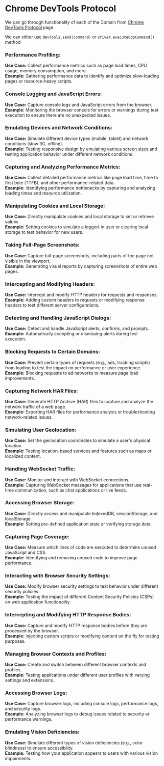 # Chrome DevTools Protocol

We can go through functionality of each of the Domain from [Chrome DevTools Protocol](https://chromedevtools.github.io/devtools-protocol/) page

We can either use `devTools.send(command)` or `driver.executeCdpCommand()` method

### Performance Profiling:

**Use Case:** Collect performance metrics such as page load times, CPU usage, memory consumption, and more.<br>
**Example:** Gathering performance data to identify and optimize slow-loading pages or resource-heavy scripts.

### Console Logging and JavaScript Errors:

**Use Case:** Capture console logs and JavaScript errors from the browser.<br>
**Example:** Monitoring the browser console for errors or warnings during test execution to ensure there are no unexpected issues.

### Emulating Devices and Network Conditions:

**Use Case:** Simulate different device types (mobile, tablet) and network conditions (slow 3G, offline).<br>
**Example:** Testing responsive design by [emulating various screen sizes](src/selenium4features/cdp/EmulateDevices.java) and testing application behavior under different network conditions.

### Capturing and Analyzing Performance Metrics:

**Use Case:** Collect detailed performance metrics like page load time, time to first byte (TTFB), and other performance-related data.<br>
**Example:** Identifying performance bottlenecks by capturing and analyzing loading times and resource utilization.

### Manipulating Cookies and Local Storage:

**Use Case:** Directly manipulate cookies and local storage to set or retrieve values.<br>
**Example:** Setting cookies to simulate a logged-in user or clearing local storage to test behavior for new users.

### Taking Full-Page Screenshots:

**Use Case:** Capture full-page screenshots, including parts of the page not visible in the viewport.<br>
**Example:** Generating visual reports by capturing screenshots of entire web pages.

### Intercepting and Modifying Headers:

**Use Case:** Intercept and modify HTTP headers for requests and responses.<br>
**Example:** Adding custom headers to requests or modifying response headers to test different server configurations.

### Detecting and Handling JavaScript Dialogs:

**Use Case:** Detect and handle JavaScript alerts, confirms, and prompts.<br>
**Example:** Automatically accepting or dismissing alerts during test execution.

### Blocking Requests to Certain Domains:

**Use Case:** Prevent certain types of requests (e.g., ads, tracking scripts) from loading to test the impact on performance or user experience.<br>
**Example:** Blocking requests to ad networks to measure page load improvements.

### Capturing Network HAR Files:

**Use Case:** Generate HTTP Archive (HAR) files to capture and analyze the network traffic of a web page.<br>
**Example:** Exporting HAR files for performance analysis or troubleshooting network-related issues.

### Simulating User Geolocation:

**Use Case:** Set the geolocation coordinates to simulate a user's physical location.<br>
**Example:** Testing location-based services and features such as maps or localized content.

### Handling WebSocket Traffic:

**Use Case:** Monitor and interact with WebSocket connections.<br>
**Example:** Capturing WebSocket messages for applications that use real-time communication, such as chat applications or live feeds.

### Accessing Browser Storage:

**Use Case:** Directly access and manipulate IndexedDB, sessionStorage, and localStorage.<br>
**Example:** Setting pre-defined application state or verifying storage data.

### Capturing Page Coverage:

**Use Case:** Measure which lines of code are executed to determine unused JavaScript and CSS.<br>
**Example:** Identifying and removing unused code to improve page performance.

### Interacting with Browser Security Settings:

**Use Case:** Modify browser security settings to test behavior under different security policies.<br>
**Example:** Testing the impact of different Content Security Policies (CSPs) on web application functionality.

### Intercepting and Modifying HTTP Response Bodies:

**Use Case:** Capture and modify HTTP response bodies before they are processed by the browser.<br>
**Example:** Injecting custom scripts or modifying content on the fly for testing purposes.

### Managing Browser Contexts and Profiles:

**Use Case:** Create and switch between different browser contexts and profiles.<br>
**Example:** Testing applications under different user profiles with varying settings and extensions.

### Accessing Browser Logs:

**Use Case:** Capture browser logs, including console logs, performance logs, and security logs.<br>
**Example:** Analyzing browser logs to debug issues related to security or performance warnings.

### Emulating Vision Deficiencies:

**Use Case:** Simulate different types of vision deficiencies (e.g., color blindness) to ensure accessibility.<br>
**Example:** Testing how your application appears to users with various vision impairments.
